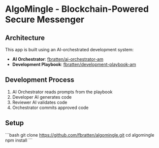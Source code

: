 # AlgoMingle - Blockchain-Powered Secure Messenger

## Architecture
This app is built using an AI-orchestrated development system:
- **AI Orchestrator**: [fbratten/ai-orchestrator-am](https://github.com/fbratten/ai-orchestrator-am)
- **Development Playbook**: [fbratten/development-playbook-am](https://github.com/fbratten/development-playbook-am)

## Development Process
1. AI Orchestrator reads prompts from the playbook
2. Developer AI generates code
3. Reviewer AI validates code
4. Orchestrator commits approved code

## Setup
\`\`\`bash
git clone https://github.com/fbratten/algomingle.git
cd algomingle
npm install
\`\`\`
